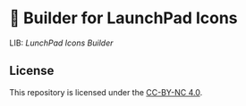 # 🚀 Builder for LaunchPad Icons

LIB: _LunchPad Icons Builder_

## License

This repository is licensed under the [CC-BY-NC 4.0](LICENSE).
